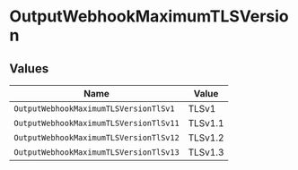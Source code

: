 # OutputWebhookMaximumTLSVersion


## Values

| Name                                   | Value                                  |
| -------------------------------------- | -------------------------------------- |
| `OutputWebhookMaximumTLSVersionTlSv1`  | TLSv1                                  |
| `OutputWebhookMaximumTLSVersionTlSv11` | TLSv1.1                                |
| `OutputWebhookMaximumTLSVersionTlSv12` | TLSv1.2                                |
| `OutputWebhookMaximumTLSVersionTlSv13` | TLSv1.3                                |